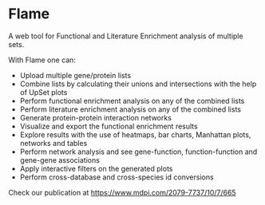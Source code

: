 # Flame
A web tool for Functional and Literature Enrichment analysis of multiple sets.

With Flame one can:<br/>
* Upload multiple gene/protein lists<br/>
* Combine lists by calculating their unions and intersections with the help of UpSet plots<br/>
* Perform functional enrichment analysis on any of the combined lists<br/>
* Perform literature enrichment analysis on any of the combined lists<br/>
* Generate protein-protein interaction networks<br/>
* Visualize and export the functional enrichment results<br/>
* Explore results with the use of heatmaps, bar charts, Manhattan plots, networks and tables<br/>
* Perform network analysis and see gene-function, function-function and gene-gene associations<br/>
* Apply interactive filters on the generated plots<br/>
* Perform cross-database and cross-species id conversions<br/>


Check our publication at https://www.mdpi.com/2079-7737/10/7/665 
